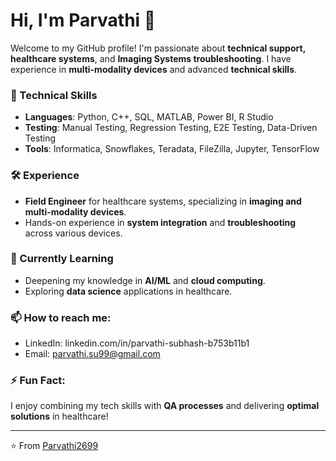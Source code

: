 # Hi, I'm Parvathi 👋

Welcome to my GitHub profile! I'm passionate about **technical support, healthcare systems**, and **Imaging Systems troubleshooting**. I have experience in **multi-modality devices** and advanced **technical skills**.

### 🔧 Technical Skills
- **Languages**: Python, C++, SQL, MATLAB, Power BI, R Studio
- **Testing**: Manual Testing, Regression Testing, E2E Testing, Data-Driven Testing
- **Tools**: Informatica, Snowflakes, Teradata, FileZilla, Jupyter, TensorFlow

### 🛠️ Experience
- **Field Engineer** for healthcare systems, specializing in **imaging and multi-modality devices**.
- Hands-on experience in **system integration** and **troubleshooting** across various devices.

### 🌱 Currently Learning
- Deepening my knowledge in **AI/ML** and **cloud computing**.
- Exploring **data science** applications in healthcare.

### 📫 How to reach me:
- LinkedIn: linkedin.com/in/parvathi-subhash-b753b11b1 
- Email: parvathi.su99@gmail.com 

### ⚡ Fun Fact:
I enjoy combining my tech skills with **QA processes** and delivering **optimal solutions** in healthcare!

---

⭐️ From [Parvathi2699](https://github.com/Parvathi2699)

